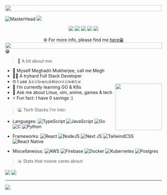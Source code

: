 <img src="https://i.imgur.com/dBaSKWF.gif" height="20" width="100%">

![MasterHead](https://media.tenor.com/6_-osAtLuHUAAAAi/wave-cute.gif)
![](https://readme-typing-svg.herokuapp.com?font=Orbitron&size=40&color=%2379A500&height=97&duration=2500&center=true&lines=%F0%9F%85%B6%F0%9F%86%81%F0%9F%85%B4%F0%9F%85%B4%F0%9F%86%83%F0%9F%85%B8%F0%9F%85%BD%F0%9F%85%B6%F0%9F%86%82)

<div align="center">
  <a href="https://hikki.me/"><img src="https://img.shields.io/badge/My Site-255E63?style=for-the-badge&logo=About.me&logoColor=white"/></a>
  <a href="https://x.com/HikkiScript"><img src="https://img.shields.io/badge/Twitter-1DA1F2?style=for-the-badge&logo=twitter&logoColor=white"/></a>
  <a href="mailto:business.megh.me@gmail.com"><img src="https://img.shields.io/badge/Gmail-D14836?style=for-the-badge&logo=gmail&logoColor=white"/></a>
  <a href="https://www.linkedin.com/in/hikki78/"><img src="https://img.shields.io/badge/LinkedIn-0077B5?style=for-the-badge&logo=linkedin&logoColor=white"/></a>
  <a href="https://leetcode.com/u/pDQZsfvL6l/"><img src="https://img.shields.io/badge/Leetcode-FFE600?style=for-the-badge&logo=leetcode&logoColor=white"/></a>
</div>
<br />
<div align="center">
⚙ For more info, please find me <a href="https://bento.me/hikki78">here&#128513</a>
</div>
<img src="https://i.imgur.com/dBaSKWF.gif" height="20" width="100%"> &#128513

> 💫 A bit about me:
<a href="https://media.tenor.com/6_-osAtLuHUAAAAi/wave-cute.gif">
  <img align="right" src="https://media1.tenor.com/m/YEsPyMNeSNgAAAAd/cheemker.gif" width=150 style="margin-top: 50px;" />
</a>

- 👋 Myself Meghadri Mukherjee, call me Megh</br>
- 👨‍💻 A tryhard Full Stack Developer</br>
- 🤓 I use 𝙰̶𝚛̶𝚌̶𝚑̶ ̶𝚊̶𝚗̶𝚍̶ ̶𝙽̶𝚎̶𝚘̶𝚟̶𝚒̶𝚖̶ ̶𝚋̶𝚝̶𝚠̶</br>
- 🌱 I’m currently learning GO & K8s</br>
- 💬 Ask me about Linux, vim, anime, games & tech</br>
- ⚡ Fun fact: I have 0 savings :)



> 💻 Tech Stacks I'm into:
- Languages: ![TypeScript](https://img.shields.io/badge/typescript-%23007ACC.svg?style=for-the-badge&logo=typescript&logoColor=white)
![JavaScript](https://img.shields.io/badge/javascript-%23323330.svg?style=for-the-badge&logo=javascript&logoColor=%23F7DF1E)
![Go](https://img.shields.io/badge/go-%2300ADD8.svg?style=for-the-badge&logo=go&logoColor=white)
![C](https://img.shields.io/badge/c-%2300599C.svg?style=for-the-badge&logo=c&logoColor=white)
![Python](https://img.shields.io/badge/python-3670A0?style=for-the-badge&logo=python&logoColor=ffdd54)




- Frameworks: ![React](https://img.shields.io/badge/react-%2320232a.svg?style=for-the-badge&logo=react&logoColor=%2361DAFB)
![NodeJS](https://img.shields.io/badge/node.js-6DA55F?style=for-the-badge&logo=node.js&logoColor=white)
![Next JS](https://img.shields.io/badge/Next-black?style=for-the-badge&logo=next.js&logoColor=white)
![TailwindCSS](https://img.shields.io/badge/tailwindcss-%2338B2AC.svg?style=for-the-badge&logo=tailwind-css&logoColor=white)
![React Native](https://img.shields.io/badge/react_native-%2320232a.svg?style=for-the-badge&logo=react&logoColor=%2361DAFB) 



- Miscellaneous: ![AWS](https://img.shields.io/badge/AWS-%23FF9900.svg?style=for-the-badge&logo=amazon-aws&logoColor=white)
![Firebase](https://img.shields.io/badge/firebase-a08021?style=for-the-badge&logo=firebase&logoColor=ffcd34)
![Docker](https://img.shields.io/badge/docker-%230db7ed.svg?style=for-the-badge&logo=docker&logoColor=white)
![Kubernetes](https://img.shields.io/badge/kubernetes-%23326ce5.svg?style=for-the-badge&logo=kubernetes&logoColor=white)
![Postgres](https://img.shields.io/badge/postgres-%23316192.svg?style=for-the-badge&logo=postgresql&logoColor=white)

> 📊 Stats that noone cares about:

![](https://github-readme-stats.vercel.app/api/top-langs/?username=hikki78&theme=ayu-mirage&hide_border=true&include_all_commits=false&count_private=false&layout=compact)
![](https://github-readme-stats.vercel.app/api?username=hikki78&theme=ayu-mirage&hide_border=true&include_all_commits=false&count_private=false)

---
[![](https://visitcount.itsvg.in/api?id=hikki78&icon=0&color=2)](https://visitcount.itsvg.in)


